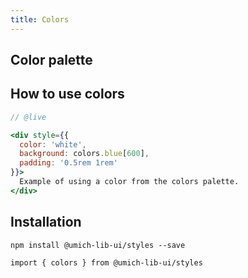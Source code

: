 ```yaml
---
title: Colors
---
```


## Color palette

<color-palette></color-palette>

## How to use colors

```jsx
// @live

<div style={{
  color: 'white',
  background: colors.blue[600],
  padding: '0.5rem 1rem'
}}>
  Example of using a color from the colors palette.
</div>

```

## Installation

```
npm install @umich-lib-ui/styles --save
```

```
import { colors } from @umich-lib-ui/styles
```